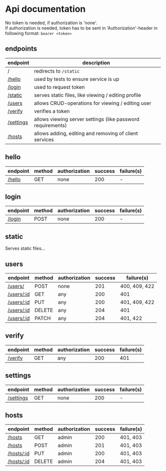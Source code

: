 # Api documentation

No token is needed, if authorization is 'none'. \
If authorization is needed, token has to be sent in 'Authorization'-header in following format: `bearer <token>`

## endpoints

| endpoint | description | 
|----------|-------------|
| / | redirects to `/static` |
| [/hello](#hello) | used by tests to ensure service is up |
| [/login](#login) | used to request token |
| [/static](#static) | serves static files, like viewing / editing profile |
| [/users](#users) | allows CRUD-operations for viewing / editing user | 
| [/verify](#verify) | verifies a token |
| [/settings](#settings) | allows viewing server settings (like password requirements) |
| [/hosts](#hosts) | allows adding, editing and removing of client services |

## hello

| endpoint | method | authorization | success | failure(s) |
|----------|--------|---------------|---------|------------|
| [/hello](API/hello.md#hello) | GET    | none          | 200     | -          |

## login 

| endpoint | method | authorization | success | failure(s) |
|----------|--------|---------------|---------|------------|
| [/login](API/login.md#login) | POST | none | 200 | - |

## static

Serves static files...

## users

| endpoint | method | authorization | success | failure(s) |
|----------|--------|---------------|---------|------------|
| [/users/](API/users.md#user) | POST | none          | 201     | 400, 409, 422 |
| [/users/:id](API/users.md#users-id)    | GET    | any           | 200     | 401        |
| [/users/:id](API/users.md#users-id) | PUT  | any           | 200     | 401, 409, 422 |
| [/users/:id](API/users.md#users-id) | DELETE | any | 204 | 401 |
| [/users/:id](API/users.md#users-id) | PATCH | any      | 204     | 401, 422   |

## verify

| endpoint | method | authorization | success | failure(s) |
|----------|--------|---------------|---------|------------|
| [/verify](API/verify.md#verify) | GET | any | 200 | 401  |

## settings

| endpoint | method | authorization | success | failure(s) |
|----------|--------|---------------|---------|------------|
| [/settings](API/settings.md#settings) | GET | none | 200 | - |

## hosts

| endpoint | method | authorization | success | failure(s) |
|----------|--------|---------------|---------|------------|
| [/hosts](API/hosts.md#hosts) | GET    | admin         | 200     | 401, 403   |
| [/hosts](API/hosts.md#hosts) | POST   | admin         | 201     | 401, 403   |
| [/hosts/:id](API/hosts.md#hosts-id) | PUT    | admin         | 200     | 401, 403   |
| [/hosts/:id](API/hosts.md#hosts-id) | DELETE | admin         | 204     | 401, 403   |
